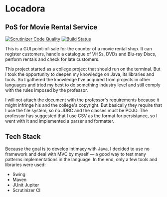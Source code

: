 # Locadora
## PoS for Movie Rental Service

[![Scrutinizer Code Quality](https://scrutinizer-ci.com/g/Mineirovsky/locadora/badges/quality-score.png?b=master)](https://scrutinizer-ci.com/g/Mineirovsky/locadora/?branch=master)
[![Build Status](https://scrutinizer-ci.com/g/Mineirovsky/locadora/badges/build.png?b=master)](https://scrutinizer-ci.com/g/Mineirovsky/locadora/build-status/master)

This is a GUI point-of-sale for the counter of a movie rental shop. It can
register customers, handle a catalogue of VHSs, DVDs and Blu-ray Discs, perform rentals and check for late customers.

This project started as a college project that should run on the terminal. But I
took the opportunity to deepen my knowledge on Java, its libraries and tools.
So I gathered the knowledge I've acquired from projects in other languages and
tried my best to do something industry level and still comply with the rules
imposed by the professor.

I will not attach the document with the professor's requirements because it
might infringe his and the college's copyright. But basically they require that
I use the file system, so no JDBC and the classes must be POJO. The professor
has suggested that I use CSV as the format for persistance, so I went with it and implemented a parser and formatter.

## Tech Stack
Because the goal is to develop intimacy with Java, I decided to use no framework
and deal with MVC by myself &mdash; a good way to test many patterns
implementations in the language. In the end, only a few tools and libraries were
used:

- Swing
- Maven
- JUnit Jupiter
- Scrutinizer CI
